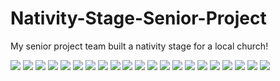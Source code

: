 # Nativity-Stage-Senior-Project
My senior project team built a nativity stage for a local church!

<img src="SLIDES/Our Senior Project.png">
<img src="SLIDES/Our Senior Project (1).png">
<img src="SLIDES/Our Senior Project (2).png">
<img src="SLIDES/Our Senior Project (3).png">
<img src="SLIDES/Our Senior Project (4).png">
<img src="SLIDES/Our Senior Project (5).png">
<img src="SLIDES/Our Senior Project (6).png">
<img src="SLIDES/Our Senior Project (7).png">
<img src="SLIDES/Our Senior Project (8).png">
<img src="SLIDES/Our Senior Project (9).png">
<img src="SLIDES/Our Senior Project (10).png">
<img src="SLIDES/Our Senior Project (11).png">
<img src="SLIDES/Our Senior Project (12).png">
<img src="SLIDES/Our Senior Project (13).png">
<img src="SLIDES/Our Senior Project (14).png">
<img src="SLIDES/Our Senior Project (15).png">
<img src="SLIDES/Our Senior Project (16).png">
<img src="SLIDES/Our Senior Project (17).png">
<img src="SLIDES/Our Senior Project (18).png">
<img src="SLIDES/Our Senior Project (19).png">
<img src="SLIDES/Our Senior Project (20).png">

